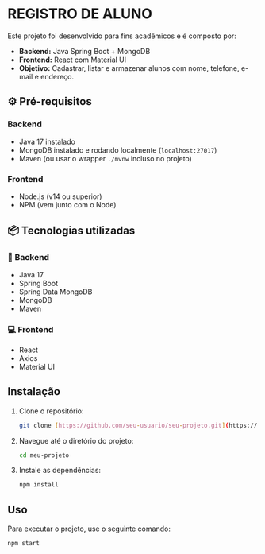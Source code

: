 # REGISTRO DE ALUNO

Este projeto foi desenvolvido para fins acadêmicos e é composto por:

- **Backend:** Java Spring Boot + MongoDB
- **Frontend:** React com Material UI
- **Objetivo:** Cadastrar, listar e armazenar alunos com nome, telefone, e-mail e endereço.

## ⚙️ Pré-requisitos

### Backend
- Java 17 instalado
- MongoDB instalado e rodando localmente (`localhost:27017`)
- Maven (ou usar o wrapper `./mvnw` incluso no projeto)

### Frontend
- Node.js (v14 ou superior)
- NPM (vem junto com o Node)

## 📦 Tecnologias utilizadas

### 🔧 Backend
- Java 17
- Spring Boot
- Spring Data MongoDB
- MongoDB
- Maven

### 💻 Frontend
- React
- Axios
- Material UI

## Instalação

1.  Clone o repositório:
    ```bash
    git clone [https://github.com/seu-usuario/seu-projeto.git](https://github.com/seu-usuario/seu-projeto.git)
    ```
2.  Navegue até o diretório do projeto:
    ```bash
    cd meu-projeto
    ```
3.  Instale as dependências:
    ```bash
    npm install
    ```

## Uso

Para executar o projeto, use o seguinte comando:

```bash
npm start